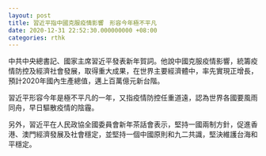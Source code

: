 ```yaml
---
layout: post
title: 習近平指中國克服疫情影響　形容今年極不平凡
date: 2020-12-31 22:52:30.000000000 +08:00
categories: rthk
---
```


中共中央總書記、國家主席習近平發表新年賀詞。他說中國克服疫情影響，統籌疫情防控及經濟社會發展，取得重大成果，在世界主要經濟體中，率先實現正增長，預計2020年國內生產總值，邁上百萬億元新台階。

習近平形容今年是極不平凡的一年，又指疫情防控任重道遠，認為世界各國要風雨同舟，早日驅散疫情的陰霾。

另外，習近平在人民政協全國委員會新年茶話會表示，堅持一國兩制方針，促進香港、澳門經濟發展及社會穩定，並堅持一個中國原則和九二共識，堅決維護台海和平穩定。
